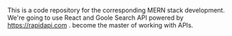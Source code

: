 This is a code repository for the corresponding MERN stack development. We're going to use React and Goole Search API powered by https://rapidapi.com . become the master of working with APIs.
